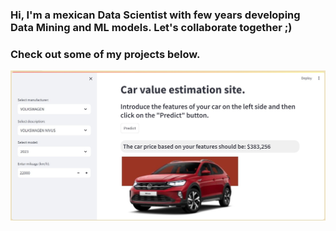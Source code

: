 ### Hi, I'm a mexican Data Scientist with few years developing Data Mining and ML models. Let's collaborate together ;) 
### Check out some of my projects below. 

[![CarPricePrediction](images/site_example.jpg)](https://github.com/eduardomelog/CarPricePrediction)

<!--
**eduardomelog/eduardomelog** is a ✨ _special_ ✨ repository because its `README.md` (this file) appears on your GitHub profile.

Here are some ideas to get you started:

- 🔭 I’m currently working on ...
- 🌱 I’m currently learning ...
- 👯 I’m looking to collaborate on ...
- 🤔 I’m looking for help with ...
- 💬 Ask me about ...
- 📫 How to reach me: ...
- 😄 Pronouns: ...
- ⚡ Fun fact: ...
-->
